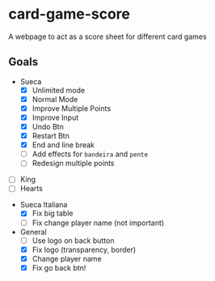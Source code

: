 # card-game-score
A webpage to act as a score sheet for different card games

## Goals
- Sueca
  - [x] Unlimited mode
  - [x] Normal Mode
  - [x] Improve Multiple Points
  - [x] Improve Input
  - [x] Undo Btn
  - [x] Restart Btn
  - [x] End and line break
  - [ ] Add effects for `bandeira` and `pente`
  - [ ] Redesign multiple points
- [ ] King
- [ ] Hearts
- Sueca Italiana
  - [x] Fix big table
  - [ ] Fix change player name (not important)

- General
  - [ ] Use logo on back button
  - [x] Fix logo (transparency, border)
  - [x] Change player name
  - [x] Fix go back btn!
